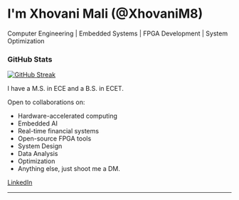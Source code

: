 # I'm Xhovani Mali (@XhovaniM8)
Computer Engineering | Embedded Systems | FPGA Development | System Optimization

### GitHub Stats

[![GitHub Streak](https://streak-stats.demolab.com/?user=XhovaniM8)](https://git.io/streak-stats)


I have a M.S. in ECE and a B.S. in ECET.

Open to collaborations on:
- Hardware-accelerated computing
- Embedded AI
- Real-time financial systems
- Open-source FPGA tools
- System Design
- Data Analysis
- Optimization
- Anything else, just shoot me a DM. 

[LinkedIn](https://www.linkedin.com/in/xhovanimali/)

---

<!---
XhovaniM8/XhovaniM8 is a ✨ special ✨ repository because its `README.md` (this file) appears on your GitHub profile.
You can click the Preview link to take a look at your changes.
--->
